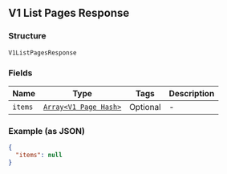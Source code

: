 ## V1 List Pages Response

### Structure

`V1ListPagesResponse`

### Fields

| Name | Type | Tags | Description |
|  --- | --- | --- | --- |
| `items` | [`Array<V1 Page Hash>`](/doc/models/v1-page.md) | Optional | - |

### Example (as JSON)

```json
{
  "items": null
}
```

